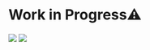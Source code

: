 # Work in Progress⚠️
<a href="https://github.com/ersignee/github-readme-stats"><img align="center" src="https://github-readme-stats.vercel.app/api?username=ersignee&show_icons=true&include_all_commits=true&theme=gotham&hide_border=true"/></a> 
<a href="https://github.com/ersignee/github-readme-stats"><img align="center" src="https://github-readme-stats.vercel.app/api/top-langs/?username=ersignee&layout=compact&theme=gotham&hide_border=true" /></a>
